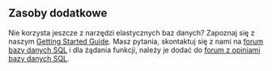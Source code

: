 ## <a name="additional-resources"></a>Zasoby dodatkowe
Nie korzysta jeszcze z narzędzi elastycznych baz danych? Zapoznaj się z naszym [Getting Started Guide](../articles/sql-database/sql-database-elastic-scale-get-started.md).  Masz pytania, skontaktuj się z nami na [forum bazy danych SQL](http://social.msdn.microsoft.com/forums/azure/home?forum=ssdsgetstarted) i dla żądania funkcji, należy je dodać do [forum z opiniami bazy danych SQL](https://feedback.azure.com/forums/217321-sql-database/).
